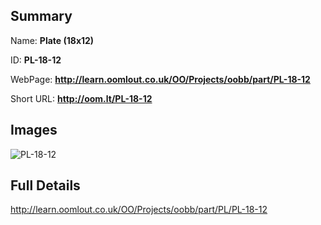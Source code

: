 

## Summary
 
Name: __Plate (18x12)__

ID: __PL-18-12__

WebPage: __http://learn.oomlout.co.uk/OO/Projects/oobb/part/PL-18-12__

Short URL: __http://oom.lt/PL-18-12__


## Images
![PL-18-12](http://oomlout.com/oomlout-OOBB/part/PL/PL-18-12/OOBB-PL-18-12_420.png)




## Full Details

 http://learn.oomlout.co.uk/OO/Projects/oobb/part/PL/PL-18-12

